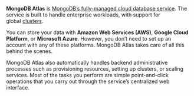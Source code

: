 **MongoDB Atlas** is [MongoDB’s fully-managed cloud database service](https://www.mongodb.com/cloud/atlas/). The service is built to handle enterprise workloads, with support for global [clusters](https://studio3t.com/academy/lessons/introduction-to-mongodb-atlas/#cluster).

You can store your data with **Amazon Web Services (AWS)**, **Google Cloud Platform**, or **Microsoft Azure**. However, you don’t need to set up an account with any of these platforms. MongoDB Atlas takes care of all this behind the scenes.

MongoDB Atlas also automatically handles backend administrative processes such as provisioning resources, setting up clusters, or scaling services. Most of the tasks you perform are simple point-and-click operations that you carry out through the service’s centralized web interface.